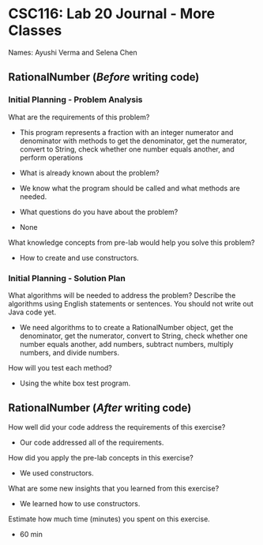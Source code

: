 # CSC116: Lab 20 Journal -  More Classes

Names: Ayushi Verma and Selena Chen

## RationalNumber (***Before*** writing code)

### Initial Planning - Problem Analysis

What are the requirements of this problem?

- This program represents a fraction with an integer numerator and denominator with methods to get the denominator, get the numerator, convert to String, check whether one number equals another, and perform operations

* What is already known about the problem?

- We know what the program should be called and what methods are needed.

* What questions do you have about the problem?

- None

What knowledge concepts from pre-lab would help you solve this problem?

- How to create and use constructors.

### Initial Planning - Solution Plan

What algorithms will be needed to address the problem? Describe the algorithms using English statements or sentences. You should not write out Java code yet.

- We need algorithms to to create a RationalNumber object, get the denominator, get the numerator, convert to String, check whether one number equals another, add numbers, subtract numbers, multiply numbers, and divide numbers.

How will you test each method?

- Using the white box test program.

## RationalNumber (***After*** writing code)

How well did your code address the requirements of this exercise? 

- Our code addressed all of the requirements.

How did you apply the pre-lab concepts in this exercise? 

- We used constructors.

What are some new insights that you learned from this exercise? 

- We learned how to use constructors.

Estimate how much time (minutes) you spent on this exercise.

- 60 min
